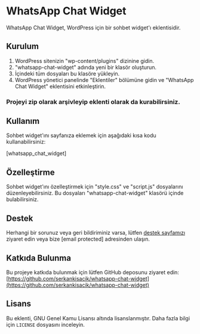 # WhatsApp Chat Widget

WhatsApp Chat Widget, WordPress için bir sohbet widget'ı eklentisidir.

## Kurulum

1. WordPress sitenizin "wp-content/plugins" dizinine gidin.
2. "whatsapp-chat-widget" adında yeni bir klasör oluşturun.
3. İçindeki tüm dosyaları bu klasöre yükleyin.
4. WordPress yönetici panelinde "Eklentiler" bölümüne gidin ve "WhatsApp Chat Widget" eklentisini etkinleştirin.

### Projeyi zip olarak arşivleyip eklenti olarak da kurabilirsiniz.

## Kullanım

Sohbet widget'ını sayfanıza eklemek için aşağıdaki kısa kodu kullanabilirsiniz:

[whatsapp_chat_widget]

## Özelleştirme

Sohbet widget'ını özelleştirmek için "style.css" ve "script.js" dosyalarını düzenleyebilirsiniz. Bu dosyaları "whatsapp-chat-widget" klasörü içinde bulabilirsiniz.

## Destek

Herhangi bir sorunuz veya geri bildiriminiz varsa, lütfen [destek sayfamızı](https://www.doseryazilim.com/contact) ziyaret edin veya bize [email protected] adresinden ulaşın.

## Katkıda Bulunma

Bu projeye katkıda bulunmak için lütfen GitHub deposunu ziyaret edin: [https://github.com/serkankisacik/whatsapp-chat-widget](https://github.com/serkankisacik/whatsapp-chat-widget)

## Lisans

Bu eklenti, GNU Genel Kamu Lisansı altında lisanslanmıştır. Daha fazla bilgi için `LICENSE` dosyasını inceleyin.
